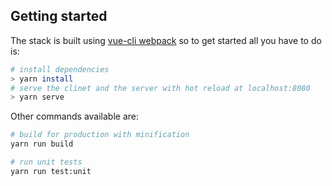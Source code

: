 ## Getting started

The stack is built using [vue-cli webpack](https://github.com/vuejs-templates/webpack) so to get started all you have to do is:

``` bash
# install dependencies
> yarn install
# serve the clinet and the server with hot reload at localhost:8080
> yarn serve
```

Other commands available are:

``` bash
# build for production with minification
yarn run build

# run unit tests
yarn run test:unit
```
